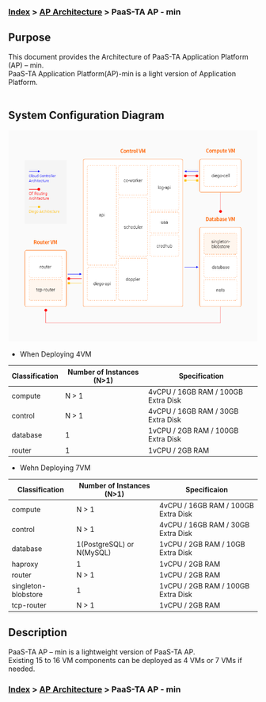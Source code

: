 ### [Index](https://github.com/PaaS-TA/Guide-eng/blob/master/README.md) > [AP Architecture](../README.md) > PaaS-TA AP - min

## Purpose
This document provides the Architecture of PaaS-TA Application Platform (AP) – min.
<br>PaaS-TA Application Platform(AP)-min is a light version of Application Platform.
<br><br>

## System Configuration Diagram
![PaaS-TA AP - min Architecture](image/ap_architecture_min.png)

- When Deploying 4VM

| Classification | Number of Instances (N>1) | Specification |
|-------|----|-----|
| compute | N > 1 | 4vCPU / 16GB RAM / 100GB Extra Disk |
| control | N > 1 | 4vCPU / 16GB RAM / 30GB Extra Disk |
| database | 1 | 1vCPU / 2GB RAM / 100GB Extra Disk |
| router | 1 | 1vCPU / 2GB RAM |

- Wehn Deploying 7VM

| Classification | Number of Instances (N>1) | Specificaion |
|-------|----|-----|
| compute | N > 1 | 4vCPU / 16GB RAM / 100GB Extra Disk |
| control | N > 1 | 4vCPU / 16GB RAM / 30GB Extra Disk |
| database | 1(PostgreSQL) or N(MySQL) | 1vCPU / 2GB RAM / 10GB Extra Disk |
| haproxy | 1 | 1vCPU / 2GB RAM |
| router | N > 1 | 1vCPU / 2GB RAM  |
| singleton-blobstore | 1 | 1vCPU / 2GB RAM / 100GB Extra Disk |
| tcp-router | N > 1 | 1vCPU / 2GB RAM |



## Description
PaaS-TA AP – min is a lightweight version of PaaS-TA AP.    
Existing 15 to 16 VM components can be deployed as 4 VMs or 7 VMs if needed.


### [Index](https://github.com/PaaS-TA/Guide-eng/blob/master/README.md) > [AP Architecture](../README.md) > PaaS-TA AP - min
